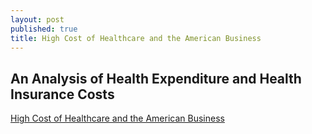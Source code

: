 ```yaml
---
layout: post
published: true
title: High Cost of Healthcare and the American Business
---
```

## An Analysis of Health Expenditure and Health Insurance Costs

[High Cost of Healthcare and the American Business](https://medium.com/@dorothygasque/high-cost-for-healthcare-and-the-american-business-133f071fd702)
